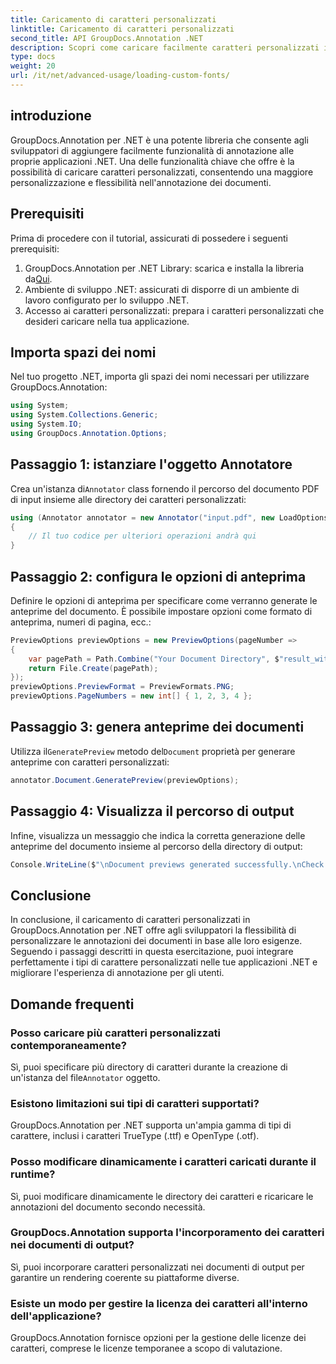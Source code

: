 ```yaml
---
title: Caricamento di caratteri personalizzati
linktitle: Caricamento di caratteri personalizzati
second_title: API GroupDocs.Annotation .NET
description: Scopri come caricare facilmente caratteri personalizzati in GroupDocs.Annotation per .NET per migliorare l'annotazione dei documenti. Segui la nostra procedura dettagliata per una facile integrazione.
type: docs
weight: 20
url: /it/net/advanced-usage/loading-custom-fonts/
---
```

## introduzione
GroupDocs.Annotation per .NET è una potente libreria che consente agli sviluppatori di aggiungere facilmente funzionalità di annotazione alle proprie applicazioni .NET. Una delle funzionalità chiave che offre è la possibilità di caricare caratteri personalizzati, consentendo una maggiore personalizzazione e flessibilità nell'annotazione dei documenti.
## Prerequisiti
Prima di procedere con il tutorial, assicurati di possedere i seguenti prerequisiti:
1.  GroupDocs.Annotation per .NET Library: scarica e installa la libreria da[Qui](https://releases.groupdocs.com/annotation/net/).
2. Ambiente di sviluppo .NET: assicurati di disporre di un ambiente di lavoro configurato per lo sviluppo .NET.
3. Accesso ai caratteri personalizzati: prepara i caratteri personalizzati che desideri caricare nella tua applicazione.

## Importa spazi dei nomi
Nel tuo progetto .NET, importa gli spazi dei nomi necessari per utilizzare GroupDocs.Annotation:
```csharp
using System;
using System.Collections.Generic;
using System.IO;
using GroupDocs.Annotation.Options;
```
## Passaggio 1: istanziare l'oggetto Annotatore
 Crea un'istanza di`Annotator` class fornendo il percorso del documento PDF di input insieme alle directory dei caratteri personalizzati:
```csharp
using (Annotator annotator = new Annotator("input.pdf", new LoadOptions { FontDirectories = new List<string> { Constants.GetFontDirectory() } }))
{
    // Il tuo codice per ulteriori operazioni andrà qui
}
```
## Passaggio 2: configura le opzioni di anteprima
Definire le opzioni di anteprima per specificare come verranno generate le anteprime del documento. È possibile impostare opzioni come formato di anteprima, numeri di pagina, ecc.:
```csharp
PreviewOptions previewOptions = new PreviewOptions(pageNumber =>
{
    var pagePath = Path.Combine("Your Document Directory", $"result_with_font_{pageNumber}.png");
    return File.Create(pagePath);
});
previewOptions.PreviewFormat = PreviewFormats.PNG;
previewOptions.PageNumbers = new int[] { 1, 2, 3, 4 };
```
## Passaggio 3: genera anteprime dei documenti
 Utilizza il`GeneratePreview` metodo del`Document` proprietà per generare anteprime con caratteri personalizzati:
```csharp
annotator.Document.GeneratePreview(previewOptions);
```
## Passaggio 4: Visualizza il percorso di output
Infine, visualizza un messaggio che indica la corretta generazione delle anteprime del documento insieme al percorso della directory di output:
```csharp
Console.WriteLine($"\nDocument previews generated successfully.\nCheck output in {"Your Document Directory"}.");
```

## Conclusione
In conclusione, il caricamento di caratteri personalizzati in GroupDocs.Annotation per .NET offre agli sviluppatori la flessibilità di personalizzare le annotazioni dei documenti in base alle loro esigenze. Seguendo i passaggi descritti in questa esercitazione, puoi integrare perfettamente i tipi di carattere personalizzati nelle tue applicazioni .NET e migliorare l'esperienza di annotazione per gli utenti.
## Domande frequenti
### Posso caricare più caratteri personalizzati contemporaneamente?
 Sì, puoi specificare più directory di caratteri durante la creazione di un'istanza del file`Annotator` oggetto.
### Esistono limitazioni sui tipi di caratteri supportati?
GroupDocs.Annotation per .NET supporta un'ampia gamma di tipi di carattere, inclusi i caratteri TrueType (.ttf) e OpenType (.otf).
### Posso modificare dinamicamente i caratteri caricati durante il runtime?
Sì, puoi modificare dinamicamente le directory dei caratteri e ricaricare le annotazioni del documento secondo necessità.
### GroupDocs.Annotation supporta l'incorporamento dei caratteri nei documenti di output?
Sì, puoi incorporare caratteri personalizzati nei documenti di output per garantire un rendering coerente su piattaforme diverse.
### Esiste un modo per gestire la licenza dei caratteri all'interno dell'applicazione?
GroupDocs.Annotation fornisce opzioni per la gestione delle licenze dei caratteri, comprese le licenze temporanee a scopo di valutazione.
